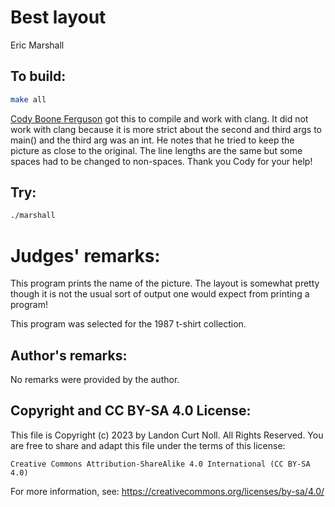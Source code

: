 # Best layout

Eric Marshall   

## To build:

```sh
make all
```


[Cody Boone Ferguson](/winners.html#Cody_Boone_Ferguson) got this to
compile and work with clang. It did not work with clang because it is more
strict about the second and third args to main() and the third arg was an int.
He notes that he tried to keep the picture as close to the original. The line
lengths are the same but some spaces had to be changed to non-spaces. Thank you
Cody for your help!

## Try:

```sh
./marshall
```

# Judges' remarks:

This program prints the name of the picture.  The layout is somewhat
pretty though it is not the usual sort of output one would expect
from printing a program!

This program was selected for the 1987 t-shirt collection.



## Author's remarks:

No remarks were provided by the author.

## Copyright and CC BY-SA 4.0 License:

This file is Copyright (c) 2023 by Landon Curt Noll.  All Rights Reserved.
You are free to share and adapt this file under the terms of this license:

    Creative Commons Attribution-ShareAlike 4.0 International (CC BY-SA 4.0)

For more information, see: https://creativecommons.org/licenses/by-sa/4.0/
